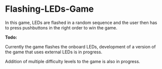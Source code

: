 # Flashing-LEDs-Game
In this game, LEDs are flashed in a random sequence and the user then has to press pushbuttons in the right order to win the game.

**Todo:**

Currently the game flashes the onboard LEDs, development of a version of the game that uses external LEDs is in progress.

Addition of multiple difficulty levels to the game is also in progress.
